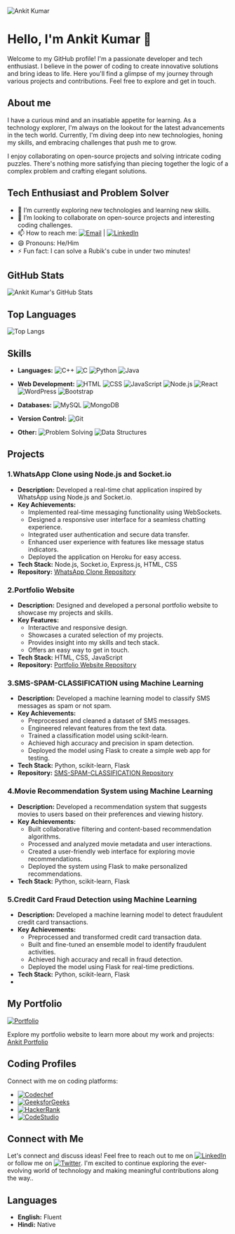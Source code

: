 ![Ankit Kumar](https://github.com/ankitkumar3440/Ankit-Kumar/blob/main/Gif.gif)

# Hello, I'm Ankit Kumar 👋

Welcome to my GitHub profile! I'm a passionate developer and tech enthusiast. I believe in the power of coding to create innovative solutions and bring ideas to life. Here you'll find a glimpse of my journey through various projects and contributions. Feel free to explore and get in touch.



## About me
I have a curious mind and an insatiable appetite for learning. As a technology explorer, I'm always on the lookout for the latest advancements in the tech world. Currently, I'm diving deep into new technologies, honing my skills, and embracing challenges that push me to grow.

I enjoy collaborating on open-source projects and solving intricate coding puzzles. There's nothing more satisfying than piecing together the logic of a complex problem and crafting elegant solutions.

## Tech Enthusiast and Problem Solver
- 🌱 I’m currently exploring new technologies and learning new skills.
- 👯 I’m looking to collaborate on open-source projects and interesting coding challenges.
- 📫 How to reach me: [![Email](https://img.shields.io/badge/Email-an12sn14%40gmail.com-blue?style=for-the-badge)](mailto:an12sn14@gmail.com)  |  [![LinkedIn](https://img.shields.io/badge/LinkedIn-Ankit%20Kumar-blue?style=for-the-badge&logo=linkedin)](https://www.linkedin.com/in/ankitkumar3440/) 
- 😄 Pronouns: He/Him
- ⚡ Fun fact: I can solve a Rubik's cube in under two minutes!

## GitHub Stats

![Ankit Kumar's GitHub Stats](https://github-readme-stats.vercel.app/api?username=ankitkumar3440&show_icons=true&theme=radical)

## Top Languages

![Top Langs](https://github-readme-stats.vercel.app/api/top-langs/?username=ankitkumar3440&layout=compact&theme=radical)

## Skills

- **Languages:** 
  ![C++](https://img.shields.io/badge/-C++-00599C?style=flat-square&logo=cplusplus&logoColor=white) 
  ![C](https://img.shields.io/badge/-C-00599C?style=flat-square&logo=c&logoColor=white) 
  ![Python](https://img.shields.io/badge/-Python-3776AB?style=flat-square&logo=python&logoColor=white)
  ![Java](https://img.shields.io/badge/-Java-007396?style=flat-square&logo=java&logoColor=white)
  
- **Web Development:** 
  ![HTML](https://img.shields.io/badge/-HTML-E34F26?style=flat-square&logo=html5&logoColor=white)
  ![CSS](https://img.shields.io/badge/-CSS-1572B6?style=flat-square&logo=css3&logoColor=white)
  ![JavaScript](https://img.shields.io/badge/-JavaScript-F7DF1E?style=flat-square&logo=javascript&logoColor=black)
  ![Node.js](https://img.shields.io/badge/-Node.js-339933?style=flat-square&logo=node.js&logoColor=white)
  ![React](https://img.shields.io/badge/-React-61DAFB?style=flat-square&logo=react&logoColor=white)
  ![WordPress](https://img.shields.io/badge/-WordPress-21759B?style=flat-square&logo=wordpress&logoColor=white)
  ![Bootstrap](https://img.shields.io/badge/-Bootstrap-7952B3?style=flat-square&logo=bootstrap&logoColor=white)
  
- **Databases:** 
  ![MySQL](https://img.shields.io/badge/-MySQL-4479A1?style=flat-square&logo=mysql&logoColor=white)
  ![MongoDB](https://img.shields.io/badge/-MongoDB-47A248?style=flat-square&logo=mongodb&logoColor=white)
  
- **Version Control:** 
  ![Git](https://img.shields.io/badge/-Git-F05032?style=flat-square&logo=git&logoColor=white)
  
- **Other:** 
  ![Problem Solving](https://img.shields.io/badge/-Problem%20Solving-FF4500?style=flat-square)
  ![Data Structures](https://img.shields.io/badge/-Data%20Structures-008080?style=flat-square)

## **Projects**

### 1.WhatsApp Clone using Node.js and Socket.io

- **Description:** Developed a real-time chat application inspired by WhatsApp using Node.js and Socket.io.
- **Key Achievements:**
  - Implemented real-time messaging functionality using WebSockets.
  - Designed a responsive user interface for a seamless chatting experience.
  - Integrated user authentication and secure data transfer.
  - Enhanced user experience with features like message status indicators.
  - Deployed the application on Heroku for easy access.
- **Tech Stack:** Node.js, Socket.io, Express.js, HTML, CSS
- **Repository:** [WhatsApp Clone Repository](https://github.com/ankitkumar3440/ChatApp)

### 2.Portfolio Website

- **Description:** Designed and developed a personal portfolio website to showcase my projects and skills.
- **Key Features:**
  - Interactive and responsive design.
  - Showcases a curated selection of my projects.
  - Provides insight into my skills and tech stack.
  - Offers an easy way to get in touch.
- **Tech Stack:** HTML, CSS, JavaScript
- **Repository:** [Portfolio Website Repository](https://github.com/ankitkumar3440/Ankit_portfolio_1010)

### 3.SMS-SPAM-CLASSIFICATION using Machine Learning

- **Description:** Developed a machine learning model to classify SMS messages as spam or not spam.
- **Key Achievements:**
  - Preprocessed and cleaned a dataset of SMS messages.
  - Engineered relevant features from the text data.
  - Trained a classification model using scikit-learn.
  - Achieved high accuracy and precision in spam detection.
  - Deployed the model using Flask to create a simple web app for testing.
- **Tech Stack:** Python, scikit-learn, Flask
- **Repository:** [SMS-SPAM-CLASSIFICATION Repository](https://github.com/ankitkumar3440/SMS-SPAM-CLASSIFICATION)

### 4.Movie Recommendation System using Machine Learning

- **Description:** Developed a recommendation system that suggests movies to users based on their preferences and viewing history.
- **Key Achievements:**
  - Built collaborative filtering and content-based recommendation algorithms.
  - Processed and analyzed movie metadata and user interactions.
  - Created a user-friendly web interface for exploring movie recommendations.
  - Deployed the system using Flask to make personalized recommendations.
- **Tech Stack:** Python, scikit-learn, Flask

### 5.Credit Card Fraud Detection using Machine Learning

- **Description:** Developed a machine learning model to detect fraudulent credit card transactions.
- **Key Achievements:**
  - Preprocessed and transformed credit card transaction data.
  - Built and fine-tuned an ensemble model to identify fraudulent activities.
  - Achieved high accuracy and recall in fraud detection.
  - Deployed the model using Flask for real-time predictions.
- **Tech Stack:** Python, scikit-learn, Flask
- 
## **My Portfolio**

[![Portfolio](https://github.com/ankitkumar3440/Ankit-Kumar/blob/main/Screenshot%20(96).png)](https://ankitkumar3440.github.io/Ankit_portfolio_1010/)

Explore my portfolio website to learn more about my work and projects: [Ankit Portfolio](https://ankitkumar3440.github.io/Ankit_portfolio_1010/)

## Coding Profiles

Connect with me on coding platforms:
- [![Codechef](https://img.shields.io/badge/Codechef-5B4638?style=flat-square&logo=codechef&logoColor=white)](https://www.codechef.com/users/an12sn12)
- [![GeeksforGeeks](https://img.shields.io/badge/GeeksforGeeks-0F9D58?style=flat-square&logo=geeksforgeeks&logoColor=white)](https://auth.geeksforgeeks.org/user/ankit2003)
- [![HackerRank](https://img.shields.io/badge/HackerRank-2EC866?style=flat-square&logo=hackerrank&logoColor=white)](https://www.hackerrank.com/an12sn14)
- [![CodeStudio](https://img.shields.io/badge/CodeStudio-FF6F61?style=flat-square)](https://www.codingninjas.com/studio/profile/an12sn14)

## Connect with Me

Let's connect and discuss ideas! Feel free to reach out to me on [![LinkedIn](https://img.shields.io/badge/LinkedIn-Ankit%20Kumar-blue?style=for-the-badge&logo=linkedin)](https://www.linkedin.com/in/ankitkumar3440/) or follow me on [![Twitter](https://img.shields.io/badge/Twitter-%40ankitkumar3440-blue?style=for-the-badge&logo=twitter)](https://twitter.com/ankitkumar3440). I'm excited to continue exploring the ever-evolving world of technology and making meaningful contributions along the way..

## Languages

- **English:** Fluent
- **Hindi:** Native
